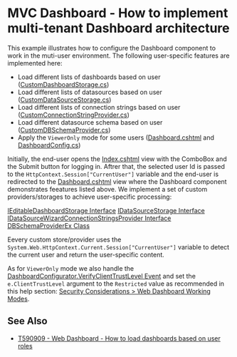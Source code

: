 # MVC Dashboard - How to implement multi-tenant Dashboard architecture

This example illustrates how to configure the Dashboard component to work in the muti-user environment. The following user-specific features are implemented here:

* Load different lists of dashboards based on user ([CustomDashboardStorage.cs](./CS/MVCDashboard/Code/CustomDashboardStorage.cs))
* Load different lists of datasources based on user ([CustomDataSourceStorage.cs](./CS/MVCDashboard/Code/CustomDataSourceStorage.cs))
* Load different lists of connection strings based on user ([CustomConnectionStringProvider.cs](./CS/MVCDashboard/Code/CustomConnectionStringProvider.cs))
* Load different datasource schema based on user ([CustomDBSchemaProvider.cs](./CS/MVCDashboard/Code/CustomDBSchemaProvider.cs))
* Apply the `ViewerOnly` mode for some users ([Dashboard.cshtml](./CS/MVCDashboard/Views/Home/Dashboard.cshtml) and [DashboardConfig.cs](./CS/MVCDashboard/App_Start/DashboardConfig.cs))

Initially, the end-user opens the [Index.cshtml](./CS/MVCDashboard/Views/Home/Index.cshtml) view with the ComboBox and the Submit button for logging in. Aftrer that, the selected user Id is passed to the `HttpContext.Session["CurrentUser"]` variable and the end-user is redirected to the [Dashboard.cshtml](./CS/MVCDashboard/Views/Home/Dashboard.cshtml) view where the Dashboard component demonstrates feeatures listed above. We implement a set of custom providers/storages to achieve user-specific processing:

[IEditableDashboardStorage Interface](https://docs.devexpress.com/Dashboard/DevExpress.DashboardWeb.IEditableDashboardStorage)
[IDataSourceStorage Interface](https://docs.devexpress.com/Dashboard/DevExpress.DashboardWeb.IDataSourceStorage)
[IDataSourceWizardConnectionStringsProvider Interface](https://docs.devexpress.com/CoreLibraries/DevExpress.DataAccess.Web.IDataSourceWizardConnectionStringsProvider)
[DBSchemaProviderEx Class](https://docs.devexpress.com/CoreLibraries/DevExpress.DataAccess.Sql.DBSchemaProviderEx)

Eevery custom store/provider uses the `System.Web.HttpContext.Current.Session["CurrentUser"]` variable to detect the current user and return the user-specific content.

As for `ViewerOnly` mode we also handle the [DashboardConfigurator.VerifyClientTrustLevel Event](https://docs.devexpress.com/Dashboard/DevExpress.DashboardWeb.DashboardConfigurator.VerifyClientTrustLevel) and set the `e.ClientTrustLevel` argument to the `Restricted` value as recommended in this help section: [Security Considerations > Web Dashboard Working Modes](https://docs.devexpress.com/Dashboard/118651/web-dashboard/general-information/security-considerations#web-dashboard-working-modes).

## See Also

- [T590909 - Web Dashboard - How to load dashboards based on user roles](https://supportcenter.devexpress.com/ticket/details/t590909/web-dashboard-how-to-load-dashboards-based-on-user-roles)